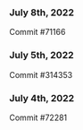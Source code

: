### July 8th, 2022

Commit #71166

### July 5th, 2022

Commit #314353


### July 4th, 2022

Commit #72281
